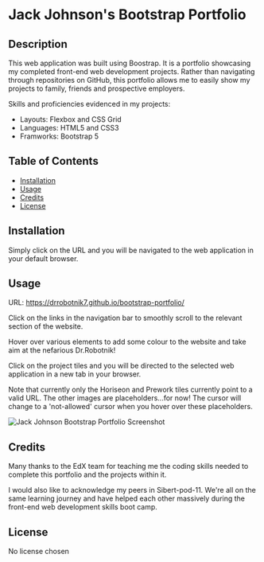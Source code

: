 # Jack Johnson's Bootstrap Portfolio

## Description

This web application was built using Boostrap. It is a portfolio showcasing my completed front-end web development projects. Rather than navigating through repositories on GitHub, this portfolio allows me to easily show my projects to family, friends and prospective employers.

Skills and proficiencies evidenced in my projects:

- Layouts: Flexbox and CSS Grid
- Languages: HTML5 and CSS3
- Framworks: Bootstrap 5

## Table of Contents

- [Installation](#installation)
- [Usage](#usage)
- [Credits](#credits)
- [License](#license)

## Installation

Simply click on the URL and you will be navigated to the web application in your default browser.

## Usage

URL: https://drrobotnik7.github.io/bootstrap-portfolio/

Click on the links in the navigation bar to smoothly scroll to the relevant section of the website.

Hover over various elements to add some colour to the website and take aim at the nefarious Dr.Robotnik!

Click on the project tiles and you will be directed to the selected web application in a new tab in your browser.

Note that currently only the Horiseon and Prework tiles currently point to a valid URL. The other images are placeholders...for now! The cursor will change to a 'not-allowed' cursor when you hover over these placeholders.

![Jack Johnson Bootstrap Portfolio Screenshot]()

## Credits

Many thanks to the EdX team for teaching me the coding skills needed to complete this portfolio and the projects within it. 

I would also like to acknowledge my peers in Sibert-pod-11. We're all on the same learning journey and have helped each other massively during the front-end web development skills boot camp.

## License

No license chosen